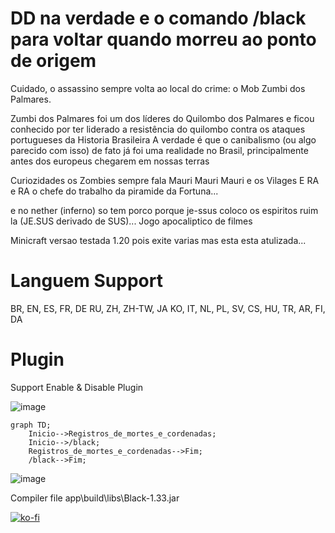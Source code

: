 # DD na verdade e o comando /black para voltar quando morreu ao ponto de origem 

Cuidado, o assassino sempre volta ao local do crime: o Mob Zumbi dos Palmares.

Zumbi dos Palmares foi um dos líderes do Quilombo dos Palmares e ficou conhecido por ter liderado a resistência do quilombo contra os ataques portugueses da Historia Brasileira
A verdade é que o canibalismo (ou algo parecido com isso) de fato já foi uma realidade no Brasil, principalmente antes dos europeus chegarem em nossas terras


Curiozidades os Zombies sempre fala Mauri Mauri Mauri e os Vilages E RA e RA o chefe do trabalho da piramide da Fortuna...

e no nether (inferno) so tem porco porque je-ssus coloco os espiritos ruim la (JE.SUS derivado de SUS)... Jogo apocaliptico de filmes

Minicraft versao testada 1.20 pois exite varias mas esta esta atulizada...
# Languem Support

BR, EN, ES, FR, DE
RU, ZH, ZH-TW, JA
KO, IT, NL, PL, SV,
CS, HU, TR, AR, FI, DA

# Plugin

Support Enable & Disable Plugin

![image](https://github.com/user-attachments/assets/01cdbf5f-770c-4a8c-bae5-6e46ca1dd550)

```mermaid
graph TD;
    Inicio-->Registros_de_mortes_e_cordenadas;
    Inicio-->/black;
    Registros_de_mortes_e_cordenadas-->Fim;
    /black-->Fim;
```

![image](https://github.com/user-attachments/assets/9d200dd6-2463-49a3-b8b9-39fc96de58fe)

Compiler file app\build\libs\Black-1.33.jar

[![ko-fi](https://ko-fi.com/img/githubbutton_sm.svg)](https://ko-fi.com/H2H411P12P)



